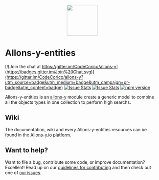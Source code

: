 <p align="center"><img src="http://codecorico.com/allons-y-logo.png" height="100" /></p>

# Allons-y-entities

[![Join the chat at https://gitter.im/CodeCorico/allons-y](https://badges.gitter.im/Join%20Chat.svg)](https://gitter.im/CodeCorico/allons-y?utm_source=badge&utm_medium=badge&utm_campaign=pr-badge&utm_content=badge)
[![Issue Stats](http://issuestats.com/github/codecorico/allons-y-entities/badge/issue)](http://issuestats.com/github/codecorico/allons-y)
[![Issue Stats](http://issuestats.com/github/codecorico/allons-y-entities/badge/pr)](http://issuestats.com/github/codecorico/allons-y)
[![npm version](https://badge.fury.io/js/allons-y-entities.svg)](https://badge.fury.io/js/allons-y-entities)

Allons-y-entities is an [allons-y](https://github.com/CodeCorico/allons-y) module create a generic model to combine all the objects types in one collection to perform high searchs.

## Wiki

The documentation, wiki and every Allons-y-entities resources can be found in the [Allons-y.io platform](http://allons-y.io).

## Want to help?

Want to file a bug, contribute some code, or improve documentation? Excellent! Read up on our [guidelines for contributing](CONTRIBUTING.md) and then check out one of [our issues](https://github.com/CodeCorico/allons-y-entities/issues).
